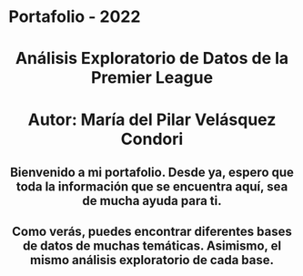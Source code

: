 # Portafolio - 2022
<center> <h1>Análisis Exploratorio de Datos de la Premier League</h1> </center> 

<center> <h1> </h1> </center> 
<center> <h1>Autor: María del Pilar Velásquez Condori</h1> </center> 
<center> <h2>Bienvenido a mi portafolio. Desde ya, espero que toda la información que se encuentra aquí, sea de mucha ayuda para ti.</h2> </center> 

<center> <h2>Como verás, puedes encontrar diferentes bases de datos de muchas temáticas. Asimismo, el mismo análisis exploratorio de cada base. </h2> </center> 
